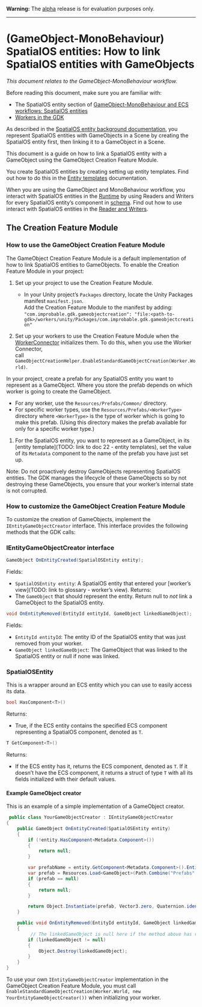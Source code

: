 **Warning:** The [alpha](https://docs.improbable.io/reference/latest/shared/release-policy#maturity-stages) release is for evaluation purposes only.

------
[//]: # (Doc of docs reference 5.1)

# (GameObject-MonoBehaviour) SpatialOS entities: How to link SpatialOS entities with GameObjects 
_This document relates to the GameObject-MonoBehaviour workflow._

Before reading this document, make sure you are familiar with:
* The SpatialOS entity section of [GameObject-MonoBehaviour and ECS workflows: SpatialOS entities](../intro-workflows-spos-entities.md)
* [Workers in the GDK](../workers/workers-in-the-gdk.md)

As described in the [SpatialOS entity background documentation](../intro-workflows-spos-entities.md), you represent SpatialOS entities with GameObjects in a Scene by creating the SpatialOS entity first, then linking it to a GameObject in a Scene.

This document is a guide on how to link a SpatialOS entity with a GameObject using the GameObject Creation Feature Module. 

You create SpatialOS entities by creating setting up entity templates. Find out how to do this in the [Entity templates](../entity-templates.md) documentation. 

When you are using the GameObject and MonoBehaviour workflow, you interact with SpatialOS entities in the [Runtime](../glossary.md#spatialos-runtime) by using Readers and Writers for every SpatialOS entity’s component in [schema](../glossary.md#schema).  Find out how to use interact with SpatialOS entities in the [Reader and Writers](./readers-writers.md). 

## The Creation Feature Module

### How to use the GameObject Creation Feature Module
The GameObject Creation Feature Module is a default implementation of how to link SpatialOS entities to GameObjects.
To enable the Creation Feature Module in your project:

1. Set up your project to use the Creation Feature Module.
	* In your Unity project’s `Packages` directory, locate the Unity Packages manifest `manifest.json`. </br>
 Add the Creation Feature Module to the manifest by adding: `"com.improbable.gdk.gameobjectcreation": "file:<path-to-gdk>/workers/unity/Packages/com.improbable.gdk.gameobjectcreation"`

1. Set up your workers to use the Creation Feature Module when the [WorkerConnector](gomb-creating-workers-with-workerconnector.md) initializes them.
To do this, when you use the Worker Connector,   
call `GameObjectCreationHelper.EnableStandardGameObjectCreation(Worker.World)`.

 In your project, create a prefab for any SpatialOS entity you want to represent as a GameObject. Where you store the prefab depends on which worker is going to create the GameObject. 
*   For any worker, use the `Resources/Prefabs/Common/` directory.  
* For specific worker types, use the `Resources/Prefabs/<WorkerType>` directory where `<WorkerType>` is the type of worker which is going to make this prefab. (Using this directory makes the prefab available for only for a specific worker type.)

1. For the SpatialOS entity, you want to represent as a GameObject, in its [entity template](TODO: link to doc 22 - entity templates), set the value of its `Metadata` component to the name of the prefab you have just set up.

Note: Do not proactively destroy GameObjects representing SpatialOS entities. The GDK manages the lifecycle of these GameObjects so by not destroying these GameObjects, you ensure that your worker’s internal state is not corrupted. 

### How to customize the GameObject Creation Feature Module
To customize the creation of GameObjects, implement the `IEntityGameObjectCreator` interface. This interface provides the following methods that the GDK calls:

### IEntityGameObjectCreator interface

```csharp
GameObject OnEntityCreated(SpatialOSEntity entity);
```

Fields:
  * `SpatialOSEntity entity`: A SpatialOS entity that entered your [worker’s view](TODO: link to glossary - worker’s view).
Returns: 
  * The `GameObject` that should represent the entity. Return null to _not_ link a GameObject to the SpatialOS entity.

```csharp
void OnEntityRemoved(EntityId entityId, GameObject linkedGameObject);
```

Fields:
  * `EntityId entityId`: The entity ID of the SpatialOS entity that was just removed from your worker.
  * `GameObject linkedGameObject`: The GameObject that was linked to the SpatialOS entity or null if none was linked.

### SpatialOSEntity
This is a wrapper around an ECS entity which you can use to easily access its data.


```csharp
bool HasComponent<T>()
```
Returns:
  * True, if the ECS entity contains the specified ECS component representing a SpatialOS component, denoted as `T`.

```csharp
T GetComponent<T>()
```
Returns:
  * If the ECS entity has it, returns the ECS  component, denoted as `T`. If it doesn’t have the ECS component, it returns a struct of type `T` with all its fields initialized with their default values.

#### Example GameObject creator

This is an example of a simple implementation of a GameObject creator.

```csharp
 public class YourGameObjectCreator : IEntityGameObjectCreator
{
    public GameObject OnEntityCreated(SpatialOSEntity entity)
    {
        if (!entity.HasComponent<Metadata.Component>())
        {
            return null;
        }

        var prefabName = entity.GetComponent<Metadata.Component>().EntityType;
        var prefab = Resources.Load<GameObject>(Path.Combine("Prefabs", prefabName));
        if (prefab == null)
        {
            return null;
        }

        return Object.Instantiate(prefab, Vector3.zero, Quaternion.identity);
    }

    public void OnEntityRemoved(EntityId entityId, GameObject linkedGameObject)
    {
	     // The linkedGameObject is null here if the method above has returned null
        if (linkedGameObject != null)
        {
            Object.Destroy(linkedGameObject);
        }
    }
}
```

To use your own `IEntityGameObjectCreator` implementation in the GameObject Creation Feature Module, you must call `EnableStandardGameObjectCreation(Worker.World, new YourEntityGameObjectCreator())` when initializing your worker.

